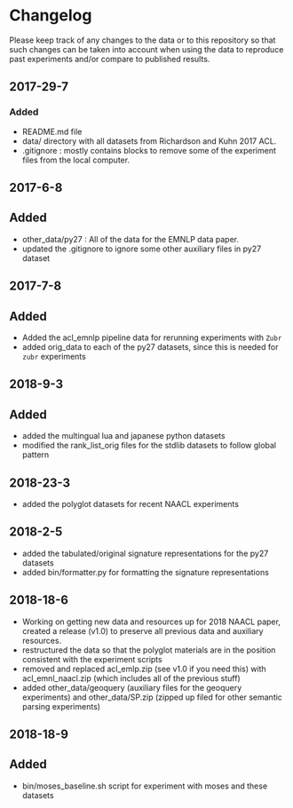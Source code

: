 # Changelog
Please keep track of any changes to the data or to this repository so that such changes can be taken into account when using the data to reproduce past experiments and/or compare to published results. 


##  2017-29-7
### Added
- README.md file 
- data/ directory with all datasets from Richardson and Kuhn 2017 ACL. 
- .gitignore : mostly contains blocks to remove some of the experiment files from the local computer. 

## 2017-6-8
## Added
 - other_data/py27 : All of the data for the EMNLP data paper.
 - updated the .gitignore to ignore some other auxiliary files in py27 dataset

## 2017-7-8
## Added
 - Added the acl_emnlp pipeline data for rerunning experiments with ``Zubr``
 - added orig_data to each of the py27 datasets, since this is needed
   for ``zubr`` experiments

## 2018-9-3
## Added 
 - added the multingual lua and japanese python datasets
 - modified the rank_list_orig files for the stdlib datasets to follow global pattern
	
## 2018-23-3
  - added the polyglot datasets for recent NAACL experiments

## 2018-2-5 
  - added the tabulated/original signature representations for the py27 datasets
  - added bin/formatter.py for formatting the signature
    representations 

## 2018-18-6
 - Working on getting new data and resources up for 2018 NAACL paper,
   created a release (v1.0) to preserve all previous data and
   auxiliary resources. 
 - restructured the data so that the polyglot materials are in the position consistent with the experiment scripts
 - removed and replaced acl_emlp.zip (see v1.0 if you need this) with acl_emnl_naacl.zip (which includes all of the previous stuff)
 - added other_data/geoquery (auxiliary files for the geoquery
 experiments) and other_data/SP.zip (zipped up filed for other
 semantic parsing experiments)

## 2018-18-9
## Added
   - bin/moses_baseline.sh script for experiment with moses and these datasets

